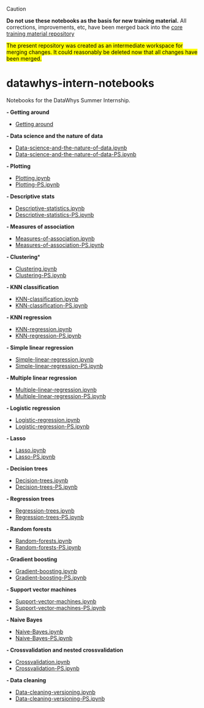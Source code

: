 > [!CAUTION]
> **Do not use these notebooks as the basis for new training material.** All corrections, improvements, etc, have been merged back into the [core training material repository](https://github.com/memphis-iis/datawhys-content-notebooks-python/)

<mark>The present repository was created as an intermediate workspace for merging changes. It could reasonably be deleted now that all changes have been merged.</mark>

# datawhys-intern-notebooks 

Notebooks for the DataWhys Summer Internship. 

**- Getting around**
  - [Getting around](https://youtu.be/-luPzplPDI0)
  
**- Data science and the nature of data**
  - [Data-science-and-the-nature-of-data.ipynb](Data-science-and-the-nature-of-data.ipynb)
  - [Data-science-and-the-nature-of-data-PS.ipynb](Data-science-and-the-nature-of-data-PS.ipynb)

**- Plotting**
  - [Plotting.ipynb](Plotting.ipynb)
  - [Plotting-PS.ipynb](Plotting-PS.ipynb)

**- Descriptive stats**
  - [Descriptive-statistics.ipynb](Descriptive-statistics.ipynb)
  - [Descriptive-statistics-PS.ipynb](Descriptive-statistics-PS.ipynb)

**- Measures of association**
  - [Measures-of-association.ipynb](Measures-of-association.ipynb)
  - [Measures-of-association-PS.ipynb](Measures-of-association-PS.ipynb)

**- Clustering***
  - [Clustering.ipynb](Clustering.ipynb)
  - [Clustering-PS.ipynb](Clustering-PS.ipynb)

**- KNN classification**
  - [KNN-classification.ipynb](KNN-classification.ipynb)
  - [KNN-classification-PS.ipynb](KNN-classification-PS.ipynb)

**- KNN regression**
  - [KNN-regression.ipynb](KNN-regression.ipynb)
  - [KNN-regression-PS.ipynb](KNN-regression-PS.ipynb)

**- Simple linear regression**
  - [Simple-linear-regression.ipynb](Simple-linear-regression.ipynb)
  - [Simple-linear-regression-PS.ipynb](Simple-linear-regression-PS.ipynb)
    
**- Multiple linear regression**
  - [Multiple-linear-regression.ipynb](Multiple-linear-regression.ipynb)
  - [Multiple-linear-regression-PS.ipynb](Multiple-linear-regression-PS.ipynb)

**- Logistic regression**
  - [Logistic-regression.ipynb](Logistic-regression.ipynb)
  - [Logistic-regression-PS.ipynb](Logistic-regression-PS.ipynb)

**- Lasso**
  - [Lasso.ipynb](Lasso.ipynb)
  - [Lasso-PS.ipynb](Lasso-PS.ipynb)

**- Decision trees**
  - [Decision-trees.ipynb](Decision-trees.ipynb)
  - [Decision-trees-PS.ipynb](Decision-trees-PS.ipynb)

**- Regression trees**
  - [Regression-trees.ipynb](Regression-trees.ipynb)
  - [Regression-trees-PS.ipynb](Regression-trees-PS.ipynb)

**- Random forests**
  - [Random-forests.ipynb](Random-forests.ipynb)
  - [Random-forests-PS.ipynb](Random-forests-PS.ipynb)

**- Gradient boosting**
  - [Gradient-boosting.ipynb](Gradient-boosting.ipynb)
  - [Gradient-boosting-PS.ipynb](Gradient-boosting-PS.ipynb)

**- Support vector machines**
  - [Support-vector-machines.ipynb](Support-vector-machines.ipynb)
  - [Support-vector-machines-PS.ipynb](Support-vector-machines-PS.ipynb)

**- Naive Bayes**
  - [Naive-Bayes.ipynb](Naive-Bayes.ipynb)
  - [Naive-Bayes-PS.ipynb](Naive-Bayes-PS.ipynb)
  
**- Crossvalidation and nested crossvalidation**
  - [Crossvalidation.ipynb](Crossvalidation.ipynb)
  - [Crossvalidation-PS.ipynb](Crossvalidation-PS.ipynb)

**- Data cleaning**
  - [Data-cleaning-versioning.ipynb](Data-cleaning-versioning.ipynb)
  - [Data-cleaning-versioning-PS.ipynb](Data-cleaning-versioning-PS.ipynb)
